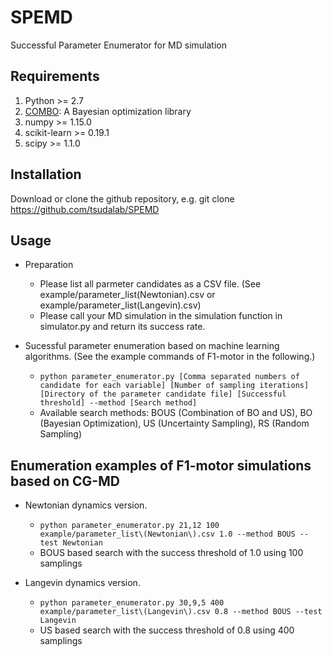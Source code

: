 # SPEMD
Successful Parameter Enumerator for MD simulation


## Requirements
1. Python >= 2.7
2. [COMBO](https://github.com/tsudalab/combo): A Bayesian optimization library 
3. numpy >= 1.15.0
4. scikit-learn >= 0.19.1
5. scipy >=  1.1.0

## Installation
Download or clone the github repository, e.g. git clone https://github.com/tsudalab/SPEMD

## Usage
- Preparation
  - Please list all parmeter candidates as a CSV file. (See example/parameter_list(Newtonian).csv or example/parameter_list(Langevin).csv)
  - Please call your MD simulation in the simulation function in simulator.py and return its success rate.

- Sucessful parameter enumeration based on machine learning algorithms. (See the example commands of F1-motor in the following.)
  - `python parameter_enumerator.py [Comma separated numbers of candidate for each variable] [Number of sampling iterations] [Directory of the parameter candidate file] [Successful threshold] --method [Search method]`
  - Available search methods: BOUS (Combination of BO and US), BO (Bayesian Optimization), US (Uncertainty Sampling), RS (Random Sampling)

## Enumeration examples of F1-motor simulations based on CG-MD
- Newtonian dynamics version.
  - `python parameter_enumerator.py 21,12 100 example/parameter_list\(Newtonian\).csv 1.0 --method BOUS --test Newtonian`
  - BOUS based search with the success threshold of 1.0 using 100 samplings
 
- Langevin dynamics version.
  - `python parameter_enumerator.py 30,9,5 400 example/parameter_list\(Langevin\).csv 0.8 --method BOUS --test Langevin`
  - US based search with the success threshold of 0.8 using 400 samplings
